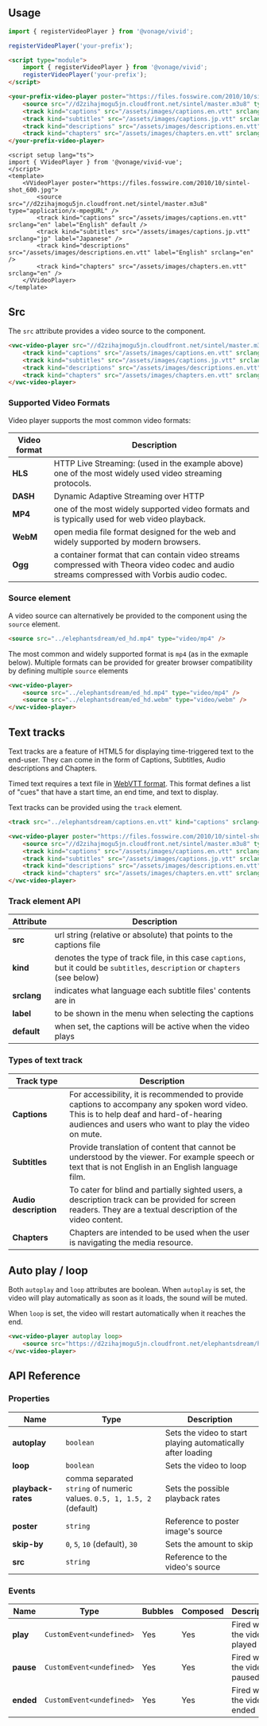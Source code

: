## Usage

<vwc-tabs gutters="none" activeid="vue-tab">
<vwc-tab label="Web component" id="web-tab"></vwc-tab>
<vwc-tab-panel>

```js
import { registerVideoPlayer } from '@vonage/vivid';

registerVideoPlayer('your-prefix');
```

```html preview
<script type="module">
	import { registerVideoPlayer } from '@vonage/vivid';
	registerVideoPlayer('your-prefix');
</script>

<your-prefix-video-player poster="https://files.fosswire.com/2010/10/sintel-shot_600.jpg">
	<source src="//d2zihajmogu5jn.cloudfront.net/sintel/master.m3u8" type="application/x-mpegURL" />
	<track kind="captions" src="/assets/images/captions.en.vtt" srclang="en" label="English" default />
	<track kind="subtitles" src="/assets/images/captions.jp.vtt" srclang="jp" label="Japanese" />
	<track kind="descriptions" src="/assets/images/descriptions.en.vtt" label="English" srclang="en" />
	<track kind="chapters" src="/assets/images/chapters.en.vtt" srclang="en" />
</your-prefix-video-player>
```

</vwc-tab-panel>
<vwc-tab label="Vue" id="vue-tab"></vwc-tab>
<vwc-tab-panel>

```vue preview
<script setup lang="ts">
import { VVideoPlayer } from '@vonage/vivid-vue';
</script>
<template>
	<VVideoPlayer poster="https://files.fosswire.com/2010/10/sintel-shot_600.jpg">
		<source src="//d2zihajmogu5jn.cloudfront.net/sintel/master.m3u8" type="application/x-mpegURL" />
		<track kind="captions" src="/assets/images/captions.en.vtt" srclang="en" label="English" default />
		<track kind="subtitles" src="/assets/images/captions.jp.vtt" srclang="jp" label="Japanese" />
		<track kind="descriptions" src="/assets/images/descriptions.en.vtt" label="English" srclang="en" />
		<track kind="chapters" src="/assets/images/chapters.en.vtt" srclang="en" />
	</VVideoPlayer>
</template>
```

</vwc-tab-panel>
</vwc-tabs>

## Src

The `src` attribute provides a video source to the component.

```html preview
<vwc-video-player src="//d2zihajmogu5jn.cloudfront.net/sintel/master.m3u8">
	<track kind="captions" src="/assets/images/captions.en.vtt" srclang="en" label="English" default />
	<track kind="subtitles" src="/assets/images/captions.jp.vtt" srclang="jp" label="Japanese" />
	<track kind="descriptions" src="/assets/images/descriptions.en.vtt" label="English" srclang="en" />
	<track kind="chapters" src="/assets/images/chapters.en.vtt" srclang="en" />
</vwc-video-player>
```

### Supported Video Formats

Video player supports the most common video formats:

<div class="table-wrapper">

| Video format | Description                                                                                                                                |
| ------------ | ------------------------------------------------------------------------------------------------------------------------------------------ |
| **HLS**      | HTTP Live Streaming: (used in the example above) one of the most widely used video streaming protocols.                                    |
| **DASH**     | Dynamic Adaptive Streaming over HTTP                                                                                                       |
| **MP4**      | one of the most widely supported video formats and is typically used for web video playback.                                               |
| **WebM**     | open media file format designed for the web and widely supported by modern browsers.                                                       |
| **Ogg**      | a container format that can contain video streams compressed with Theora video codec and audio streams compressed with Vorbis audio codec. |

</div>

### Source element

A video source can alternatively be provided to the component using the `source` element.

```html
<source src="../elephantsdream/ed_hd.mp4" type="video/mp4" />
```

The most common and widely supported format is `mp4` (as in the exmaple below).
Multiple formats can be provided for greater browser compatibility by defining multiple `source` elements

```html
<vwc-video-player>
	<source src="../elephantsdream/ed_hd.mp4" type="video/mp4" />
	<source src="../elephantsdream/ed_hd.webm" type="video/webm" />
</vwc-video-player>
```

## Text tracks

Text tracks are a feature of HTML5 for displaying time-triggered text to the end-user. They can come in the form of Captions, Subtitles, Audio descriptions and Chapters.

Timed text requires a text file in [WebVTT format](https://developer.mozilla.org/en-US/docs/Web/API/WebVTT_API). This format defines a list of "cues" that have a start time, an end time, and text to display.

Text tracks can be provided using the `track` element.

```html
<track src="../elephantsdream/captions.en.vtt" kind="captions" srclang="en" label="English" default />
```

```html preview
<vwc-video-player poster="https://files.fosswire.com/2010/10/sintel-shot_600.jpg">
	<source src="//d2zihajmogu5jn.cloudfront.net/sintel/master.m3u8" type="application/x-mpegURL" />
	<track kind="captions" src="/assets/images/captions.en.vtt" srclang="en" label="English" default />
	<track kind="subtitles" src="/assets/images/captions.jp.vtt" srclang="jp" label="Japanese" />
	<track kind="descriptions" src="/assets/images/descriptions.en.vtt" label="English" srclang="en" />
	<track kind="chapters" src="/assets/images/chapters.en.vtt" srclang="en" />
</vwc-video-player>
```

### Track element API

<div class="table-wrapper">

| Attribute   | Description                                                                                                                   |
| ----------- | ----------------------------------------------------------------------------------------------------------------------------- |
| **src**     | url string (relative or absolute) that points to the captions file                                                            |
| **kind**    | denotes the type of track file, in this case `captions`, but it could be `subtitles`, `description` or `chapters` (see below) |
| **srclang** | indicates what language each subtitle files' contents are in                                                                  |
| **label**   | to be shown in the menu when selecting the captions                                                                           |
| **default** | when set, the captions will be active when the video plays                                                                    |

</div>

### Types of text track

<div class="table-wrapper">

| Track type            | Description                                                                                                                                                                                   |
| --------------------- | --------------------------------------------------------------------------------------------------------------------------------------------------------------------------------------------- |
| **Captions**          | For accessibility, it is recommended to provide captions to accompany any spoken word video. This is to help deaf and hard-of-hearing audiences and users who want to play the video on mute. |
| **Subtitles**         | Provide translation of content that cannot be understood by the viewer. For example speech or text that is not English in an English language film.                                           |
| **Audio description** | To cater for blind and partially sighted users, a description track can be provided for screen readers. They are a textual description of the video content.                                  |
| **Chapters**          | Chapters are intended to be used when the user is navigating the media resource.                                                                                                              |

</div>

## Auto play / loop

Both `autoplay` and `loop` attributes are boolean. When `autoplay` is set, the video will play automatically as soon as it loads, the sound will be muted.

When `loop` is set, the video will restart automatically when it reaches the end.

```html preview
<vwc-video-player autoplay loop>
	<source src="https://d2zihajmogu5jn.cloudfront.net/elephantsdream/hls/ed_hd.m3u8" type="application/x-mpegURL" />
</vwc-video-player>
```

## API Reference

### Properties

<div class="table-wrapper">

| Name               | Type                                                                   | Description                                                 |
| ------------------ | ---------------------------------------------------------------------- | ----------------------------------------------------------- |
| **autoplay**       | `boolean`                                                              | Sets the video to start playing automatically after loading |
| **loop**           | `boolean`                                                              | Sets the video to loop                                      |
| **playback-rates** | comma separated `string` of numeric values. `0.5, 1, 1.5, 2` (default) | Sets the possible playback rates                            |
| **poster**         | `string`                                                               | Reference to poster image's source                          |
| **skip-by**        | `0`, `5`, `10` (default), `30`                                         | Sets the amount to skip                                     |
| **src**            | `string`                                                               | Reference to the video's source                             |

</div>

### Events

<div class="table-wrapper">

| Name      | Type                     | Bubbles | Composed | Description                    |
| --------- | ------------------------ | ------- | -------- | ------------------------------ |
| **play**  | `CustomEvent<undefined>` | Yes     | Yes      | Fired when the video is played |
| **pause** | `CustomEvent<undefined>` | Yes     | Yes      | Fired when the video is paused |
| **ended** | `CustomEvent<undefined>` | Yes     | Yes      | Fired when the video is ended  |

</div>
